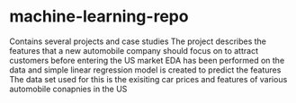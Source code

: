# machine-learning-repo
Contains several projects and case studies
The project describes the features that a new automobile company should focus on to attract customers before entering the US market
EDA has been performed on the data and simple linear regression model is created to predict the features
The data set used for this is the exisiting car prices and features of various automobile conapnies in the US
